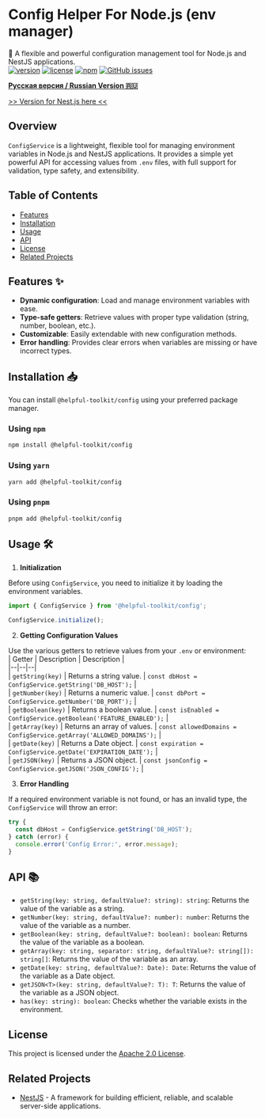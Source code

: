 # Config Helper For Node.js (env manager)
🚀 A flexible and powerful configuration management tool for Node.js and NestJS applications.    
[![version](https://img.shields.io/npm/v/@helpful-toolkit/config)](https://www.npmjs.com/package/@helpful-toolkit/config) [![license](https://img.shields.io/npm/l/@helpful-toolkit/config)](https://opensource.org/licenses/Apache-2.0) [![npm](https://img.shields.io/npm/dt/@helpful-toolkit/config)](https://www.npmjs.com/package/@helpful-toolkit/config) [![GitHub issues](https://img.shields.io/github/issues/HotsHom/helpful-toolkit)](https://github.com/HotsHom/helpful-toolkit/issues)

**[Русская версия / Russian Version 🇷🇺](./README_ru.md)**

[>> Version for Nest.js here <<](https://github.com/HotsHom/helpful-toolkit/tree/main/packages/config-nest)

## Overview

`ConfigService` is a lightweight, flexible tool for managing environment variables in Node.js and NestJS applications. It provides a simple yet powerful API for accessing values from `.env` files, with full support for validation, type safety, and extensibility.

## Table of Contents

- [Features](#features--✨)
- [Installation](#installation--📥)
- [Usage](#usage--🛠)
- [API](#api--📚)
- [License](#license)
- [Related Projects](#related-projects)

## Features  ✨

- **Dynamic configuration**: Load and manage environment variables with ease.
- **Type-safe getters**: Retrieve values with proper type validation (string, number, boolean, etc.).
- **Customizable**: Easily extendable with new configuration methods.
- **Error handling**: Provides clear errors when variables are missing or have incorrect types.

## Installation  📥

You can install `@helpful-toolkit/config` using your preferred package manager.
### Using `npm`

```bash 
npm install @helpful-toolkit/config    
```  
### Using `yarn`

```bash 
yarn add @helpful-toolkit/config    
```  

### Using `pnpm`

```bash 
pnpm add @helpful-toolkit/config    
```   
## Usage  🛠

1. **Initialization**

Before using `ConfigService`, you need to initialize it by loading the environment variables.

```typescript 
import { ConfigService } from '@helpful-toolkit/config';    
    
ConfigService.initialize();    
```   
2. **Getting Configuration Values**

Use the various getters to retrieve values from your `.env` or environment:    
| Getter | Description | Description |  
|--|--|--|  
| `getString(key)` | Returns a string value. | `const dbHost = ConfigService.getString('DB_HOST');` |  
| `getNumber(key)` | Returns a numeric value. | `const dbPort = ConfigService.getNumber('DB_PORT');` |  
| `getBoolean(key)` | Returns a boolean value. | `const isEnabled = ConfigService.getBoolean('FEATURE_ENABLED');` |  
| `getArray(key)` | Returns an array of values. | `const allowedDomains = ConfigService.getArray('ALLOWED_DOMAINS');` |  
| `getDate(key)` | Returns a Date object. | `const expiration = ConfigService.getDate('EXPIRATION_DATE');` |  
| `getJSON(key)` | Returns a JSON object. | `const jsonConfig = ConfigService.getJSON('JSON_CONFIG');` |


3. **Error Handling**

If a required environment variable is not found, or has an invalid type, the `ConfigService` will throw an error:

```typescript 
try {  
  const dbHost = ConfigService.getString('DB_HOST');  
} catch (error) {  
  console.error('Config Error:', error.message);  
}  
```   
## API  📚

- `getString(key: string, defaultValue?: string): string`: Returns the value of the variable as a string.
- `getNumber(key: string, defaultValue?: number): number`: Returns the value of the variable as a number.
- `getBoolean(key: string, defaultValue?: boolean): boolean`: Returns the value of the variable as a boolean.
- `getArray(key: string, separator: string, defaultValue?: string[]): string[]`: Returns the value of the variable as an array.
- `getDate(key: string, defaultValue?: Date): Date`: Returns the value of the variable as a Date object.
- `getJSON<T>(key: string, defaultValue?: T): T`: Returns the value of the variable as a JSON object.
- `has(key: string): boolean`: Checks whether the variable exists in the environment.

## License

This project is licensed under the [Apache 2.0 License](https://opensource.org/licenses/Apache-2.0).

## Related Projects

- [NestJS](https://nestjs.com/) - A framework for building efficient, reliable, and scalable server-side applications.
